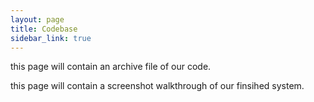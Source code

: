 ```yaml
---
layout: page
title: Codebase
sidebar_link: true
---
```


this page will contain an archive file of our code.

this page will contain a screenshot walkthrough of our finsihed system.
